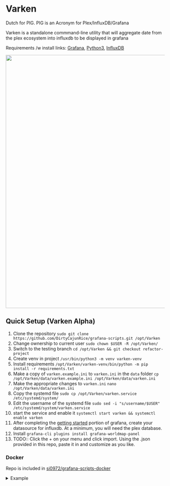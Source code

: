 # Varken
Dutch for PIG. PIG is an Acronym for Plex/InfluxDB/Grafana

Varken is a standalone commmand-line utility that will aggregate date
from the plex ecosystem into influxdb to be displayed in grafana

Requirements /w install links: [Grafana](http://docs.grafana.org/installation/), [Python3](https://www.python.org/downloads/), [InfluxDB](https://docs.influxdata.com/influxdb/v1.5/introduction/installation/)

<center><img width="800" src="https://i.imgur.com/av8e0HP.png"></center>

## Quick Setup (Varken Alpha)
1. Clone the repository `sudo git clone https://github.com/DirtyCajunRice/grafana-scripts.git /opt/Varken`
2. Change ownership to current user `sudo chown $USER -R /opt/Varken/`
1. Switch to the testing branch `cd /opt/Varken && git checkout refactor-project`
1. Create venv in project `/usr/bin/python3 -m venv varken-venv`
1. Install requirements `/opt/Varken/varken-venv/bin/python -m pip install -r requirements.txt`
2. Make a copy of `varken.example.ini` to `varken.ini` in the `data` folder
   `cp /opt/Varken/data/varken.example.ini /opt/Varken/data/varken.ini`
3. Make the appropriate changes to `varken.ini`
   `nano /opt/Varken/data/varken.ini`
4. Copy the systemd file `sudo cp /opt/Varken/varken.service /etc/systemd/system/`
1. Edit the username of the systemd file `sudo sed -i "s/username/$USER" /etc/systemd/system/varken.service`
5. start the service and enable it `systemctl start varken && systemctl enable varken`
5. After completing the [getting started](http://docs.grafana.org/guides/getting_started/) portion of grafana, create your datasource for influxdb. At a minimum, you will need the plex database.
6. Install `grafana-cli plugins install grafana-worldmap-panel`
7. TODO:: Click the + on your menu and click import. Using the .json provided in this repo, paste it in and customize as you like.

### Docker

Repo is included in [si0972/grafana-scripts-docker](https://github.com/si0972/grafana-scripts-docker/tree/varken)

<details><summary>Example</summary>
<p>

```
docker create \
  --name=grafana-scripts \
  -v <path to data>:/Scripts \
  -e plex=true \
  -e PGID=<gid> -e PUID=<uid>  \
  si0972/grafana-scripts:varken
```
</p>
</details>